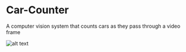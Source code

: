 # Car-Counter
A computer vision system that counts cars as they pass through a video frame

![alt text](https://raw.githubusercontent.com/ejmichaud/Image_Scanner/results/car.jpg)

